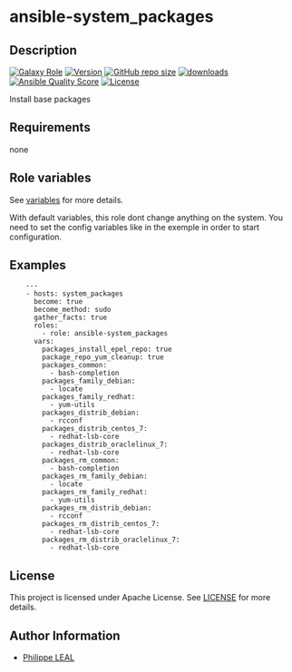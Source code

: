# ansible-system_packages

## Description

[![Galaxy Role](https://img.shields.io/badge/galaxy-system_packages-purple?style=flat)](https://galaxy.ansible.com/lotusnoir/system_packages)
[![Version](https://img.shields.io/github/release/lotusnoir/ansible-system_packages.svg)](https://github.com/lotusnoir/ansible-system_packages/releases/latest)
[![GitHub repo size](https://img.shields.io/github/repo-size/lotusnoir/ansible-system_packages?color=orange&style=flat)](https://galaxy.ansible.com/lotusnoir/system_packages)
[![downloads](https://img.shields.io/ansible/role/d/56916)](https://galaxy.ansible.com/lotusnoir/system_packages)
[![Ansible Quality Score](https://img.shields.io/ansible/quality/56916)](https://galaxy.ansible.com/lotusnoir/system_packages)
[![License](https://img.shields.io/badge/license-Apache--2.0-brightgreen?style=flat)](https://opensource.org/licenses/Apache-2.0)

Install base packages
## Requirements

none

## Role variables

See [variables](/defaults/main.yml) for more details.

With default variables, this role dont change anything on the system. You need to set the config variables like in the exemple in order to start configuration.

## Examples

        ---
        - hosts: system_packages
          become: true
          become_method: sudo
          gather_facts: true
          roles:
            - role: ansible-system_packages
          vars:
            packages_install_epel_repo: true
            package_repo_yum_cleanup: true
            packages_common:
              - bash-completion
            packages_family_debian:
              - locate
            packages_family_redhat:
              - yum-utils
            packages_distrib_debian:
              - rcconf
            packages_distrib_centos_7:
              - redhat-lsb-core
            packages_distrib_oraclelinux_7:
              - redhat-lsb-core
            packages_rm_common:
              - bash-completion
            packages_rm_family_debian:
              - locate
            packages_rm_family_redhat:
              - yum-utils
            packages_rm_distrib_debian:
              - rcconf
            packages_rm_distrib_centos_7:
              - redhat-lsb-core
            packages_rm_distrib_oraclelinux_7:
              - redhat-lsb-core



## License

This project is licensed under Apache License. See [LICENSE](/LICENSE) for more details.

## Author Information

- [Philippe LEAL](https://github.com/lotusnoir)
